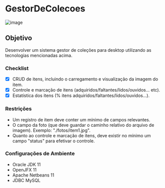 # GestorDeColecoes
![image](https://user-images.githubusercontent.com/17161794/56212561-a5ed4d80-6030-11e9-9a73-d4058838d4eb.png)

## Objetivo
Desenvolver um sistema gestor de coleções para desktop utilizando as tecnologias mencionadas acima.

### Checklist
- [x] CRUD de itens, incluindo o carregamento e visualização da imagem do item.
- [x] Controle e marcação de itens (adquiridos/faltantes/lidos/ouvidos... etc).
- [x] Estatística dos itens (% itens adquiridos/faltantes/lidos/ouvidos...).

### Restrições
- Um registro de item deve conter um mínimo de campos relevantes.
- O campo da foto (que deve guardar o caminho relativo do arquivo de imagem). Exemplo: "./fotos/item1.jpg".
- Quanto ao controle e marcação de itens, deve existir no mínimo um campo "status" para efetivar o controle.

### Configurações de Ambiente
- Oracle JDK 11
- OpenJFX 11
- Apache Netbeans 11
- JDBC MySQL

